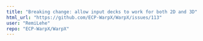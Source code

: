 ```yaml
---
title: "Breaking change: allow input decks to work for both 2D and 3D"
html_url: "https://github.com/ECP-WarpX/WarpX/issues/113"
user: "RemiLehe"
repo: "ECP-WarpX/WarpX"
---
```


